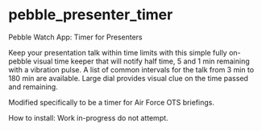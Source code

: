pebble_presenter_timer
======================

Pebble Watch App: Timer for Presenters

Keep your presentation talk within time limits with this simple fully on-pebble visual time keeper that will notify half time, 5 and 1 min remaining with a vibration pulse. A list of common intervals for the talk from 3 min to 180 min are available. Large dial provides visual clue on the time passed and remaining.

Modified specifically to be a timer for Air Force OTS briefings.

How to install: Work in-progress do not attempt.
